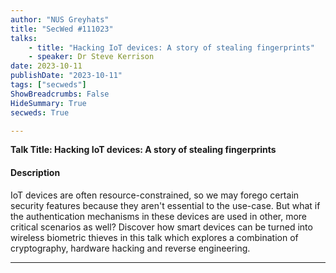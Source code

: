 ```yaml
---
author: "NUS Greyhats"
title: "SecWed #111023"
talks:
    - title: "Hacking IoT devices: A story of stealing fingerprints"
    - speaker: Dr Steve Kerrison
date: 2023-10-11
publishDate: "2023-10-11"
tags: ["secweds"]
ShowBreadcrumbs: False
HideSummary: True
secweds: True

---
```



**Talk Title: Hacking IoT devices: A story of stealing fingerprints**

#### Description

IoT devices are often resource-constrained, so we may forego certain security features because they aren't essential to the use-case. But what if the authentication mechanisms in these devices are used in other, more critical scenarios as well? Discover how smart devices can be turned into wireless biometric thieves in this talk which explores a combination of cryptography, hardware hacking and reverse engineering.

---
